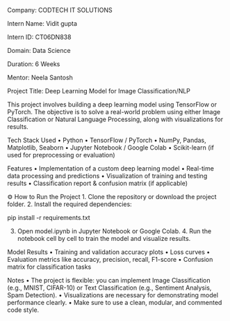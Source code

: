 Company: CODTECH IT SOLUTIONS

Intern Name: Vidit gupta

Intern ID: CT06DN838

Domain: Data Science

Duration: 6 Weeks

Mentor: Neela Santosh



 Project Title: Deep Learning Model for Image Classification/NLP

This project involves building a deep learning model using TensorFlow or PyTorch. The objective is to solve a real-world problem using either Image Classification or Natural Language Processing, along with visualizations for results.



 Tech Stack Used
	•	Python
	•	TensorFlow / PyTorch
	•	NumPy, Pandas, Matplotlib, Seaborn
	•	Jupyter Notebook / Google Colab
	•	Scikit-learn (if used for preprocessing or evaluation)
 

 Features
	•	Implementation of a custom deep learning model
	•	Real-time data processing and predictions
	•	Visualization of training and testing results
	•	Classification report & confusion matrix (if applicable)
 
 ⚙️ How to Run the Project
	1.	Clone the repository or download the project folder.
	2.	Install the required dependencies:

 pip install -r requirements.txt

 3.	Open model.ipynb in Jupyter Notebook or Google Colab.
	4.	Run the notebook cell by cell to train the model and visualize results.



 Model Results
	•	Training and validation accuracy plots
	•	Loss curves
	•	Evaluation metrics like accuracy, precision, recall, F1-score
	•	Confusion matrix for classification tasks



 Notes
	•	The project is flexible: you can implement Image Classification (e.g., MNIST, CIFAR-10) or Text Classification (e.g., Sentiment Analysis, Spam Detection).
	•	Visualizations are necessary for demonstrating model performance clearly.
	•	Make sure to use a clean, modular, and commented code style.
